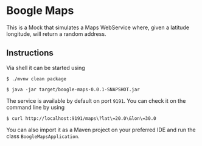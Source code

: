 # Boogle Maps

This is a Mock that simulates a Maps WebService where, given a latitude
longitude, will return a random address.

## Instructions

Via shell it can be started using

```
$ ./mvnw clean package
```

```
$ java -jar target/boogle-maps-0.0.1-SNAPSHOT.jar
```

The service is available by default on port `9191`. You can check it on the 
command line by using

```
$ curl http://localhost:9191/maps\?lat\=20.0\&lon\=30.0
``` 

You can also import it as a Maven project on your preferred IDE and 
run the class `BoogleMapsApplication`.
